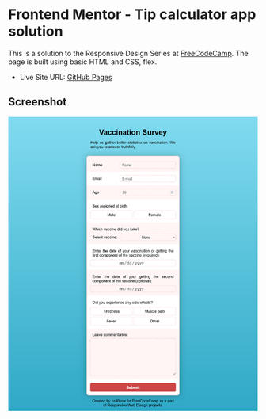 # Frontend Mentor - Tip calculator app solution

This is a solution to the Responsive Design Series at [FreeCodeCamp](https://www.freecodecamp.org/learn). The page is built using basic HTML and CSS, flex.

- Live Site URL: [GitHub Pages](https://xs30snw.github.io/FCC_medical-survey/)

## Screenshot

![](./screenshot.png)